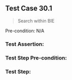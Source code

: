 ## Test Case 30.1

> Search within BIE

Pre-condition: N/A

### Test Assertion:



### Test Step Pre-condition:



### Test Step: